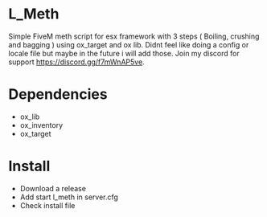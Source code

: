 # L_Meth
Simple FiveM meth script for esx framework with 3 steps ( Boiling, crushing and bagging ) using ox_target and ox lib. Didnt feel like doing a config or locale file but maybe in the future i will add those. Join my discord for support https://discord.gg/f7mWnAP5ve.

# Dependencies
- ox_lib
- ox_inventory
- ox_target

# Install

- Download a release
- Add start l_meth in server.cfg
- Check install file
  
